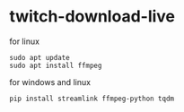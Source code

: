 # twitch-download-live 

for linux
```
sudo apt update
sudo apt install ffmpeg
```
for windows and linux
```
pip install streamlink ffmpeg-python tqdm
```
